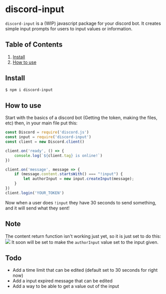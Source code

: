 # discord-input
`discord-input` is a (WIP) javascript package for your discord bot. It creates simple input prompts for users to input values or information. 
## Table of Contents
1. [Install](https://github.com/HerixOfficial/discord-input#Install)
2. [How to use](https://github.com/HerixOfficial/discord-input#how-to-use)
## Install

```sh
$ npm i discord-input
```

## How to use
Start with the basics of a discord bot (Getting the token, making the files, etc) then, in your main file put this:
```js
const Discord = require('discord.js')
const input = require('discord-input')
const client = new Discord.client()

client.on('ready', () => {
    console.log(`${client.tag} is online!`)
})

client.on('message', message => {
    if (message.content.startsWith() === "!input") {
	    let authorInput = new input.createInput(message);
    }
})
client.login('YOUR_TOKEN')
```
Now when a user does `!input` they have 30 seconds to send something, and it will send what they sent!

## Note

The content return function isn't working just yet, so it is just set to do this:
![](https://i.imgur.com/e4fihgt.png)
It soon will be set to make the `authorInput` value set to the input given.

## Todo
- Add a time limit that can be edited (default set to 30 seconds for right now)
- Add a input expired message that can be edited
- Add a way to be able to get a value out of the input